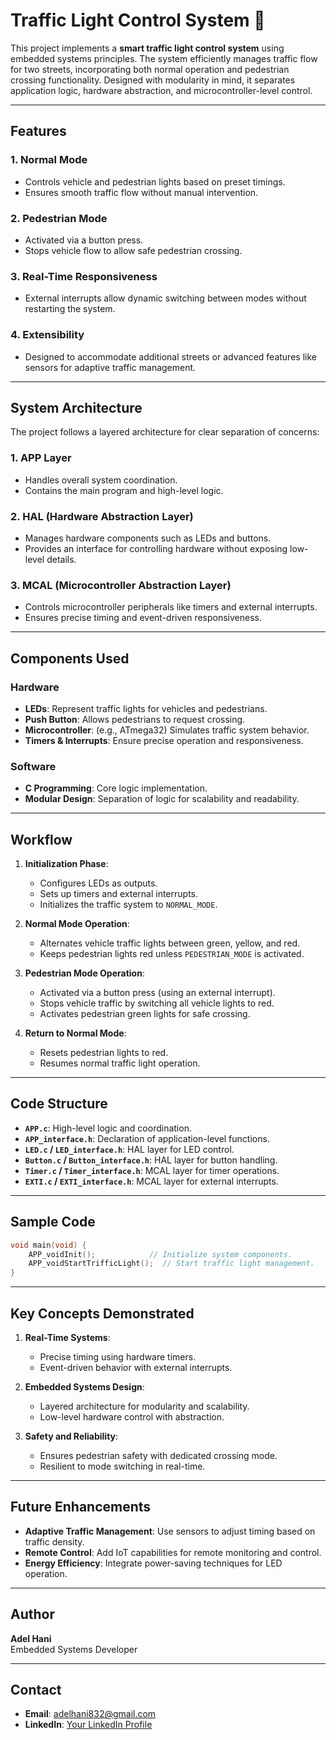 # Traffic Light Control System 🚦

This project implements a **smart traffic light control system** using embedded systems principles. The system efficiently manages traffic flow for two streets, incorporating both normal operation and pedestrian crossing functionality. Designed with modularity in mind, it separates application logic, hardware abstraction, and microcontroller-level control.

---

## Features

### 1. **Normal Mode**
   - Controls vehicle and pedestrian lights based on preset timings.
   - Ensures smooth traffic flow without manual intervention.

### 2. **Pedestrian Mode**
   - Activated via a button press.
   - Stops vehicle flow to allow safe pedestrian crossing.

### 3. **Real-Time Responsiveness**
   - External interrupts allow dynamic switching between modes without restarting the system.

### 4. **Extensibility**
   - Designed to accommodate additional streets or advanced features like sensors for adaptive traffic management.

---

## System Architecture

The project follows a layered architecture for clear separation of concerns:

### 1. **APP Layer**
   - Handles overall system coordination.
   - Contains the main program and high-level logic.

### 2. **HAL (Hardware Abstraction Layer)**
   - Manages hardware components such as LEDs and buttons.
   - Provides an interface for controlling hardware without exposing low-level details.

### 3. **MCAL (Microcontroller Abstraction Layer)**
   - Controls microcontroller peripherals like timers and external interrupts.
   - Ensures precise timing and event-driven responsiveness.

---

## Components Used

### Hardware
- **LEDs**: Represent traffic lights for vehicles and pedestrians.
- **Push Button**: Allows pedestrians to request crossing.
- **Microcontroller**: (e.g., ATmega32) Simulates traffic system behavior.
- **Timers & Interrupts**: Ensure precise operation and responsiveness.

### Software
- **C Programming**: Core logic implementation.
- **Modular Design**: Separation of logic for scalability and readability.

---

## Workflow

1. **Initialization Phase**:
   - Configures LEDs as outputs.
   - Sets up timers and external interrupts.
   - Initializes the traffic system to `NORMAL_MODE`.

2. **Normal Mode Operation**:
   - Alternates vehicle traffic lights between green, yellow, and red.
   - Keeps pedestrian lights red unless `PEDESTRIAN_MODE` is activated.

3. **Pedestrian Mode Operation**:
   - Activated via a button press (using an external interrupt).
   - Stops vehicle traffic by switching all vehicle lights to red.
   - Activates pedestrian green lights for safe crossing.

4. **Return to Normal Mode**:
   - Resets pedestrian lights to red.
   - Resumes normal traffic light operation.

---

## Code Structure

- **`APP.c`**: High-level logic and coordination.
- **`APP_interface.h`**: Declaration of application-level functions.
- **`LED.c` / `LED_interface.h`**: HAL layer for LED control.
- **`Button.c` / `Button_interface.h`**: HAL layer for button handling.
- **`Timer.c` / `Timer_interface.h`**: MCAL layer for timer operations.
- **`EXTI.c` / `EXTI_interface.h`**: MCAL layer for external interrupts.

---

## Sample Code

```c
void main(void) {
    APP_voidInit();            // Initialize system components.
    APP_voidStartTrifficLight();  // Start traffic light management.
}
```

---

## Key Concepts Demonstrated

1. **Real-Time Systems**:
   - Precise timing using hardware timers.
   - Event-driven behavior with external interrupts.

2. **Embedded Systems Design**:
   - Layered architecture for modularity and scalability.
   - Low-level hardware control with abstraction.

3. **Safety and Reliability**:
   - Ensures pedestrian safety with dedicated crossing mode.
   - Resilient to mode switching in real-time.

---

## Future Enhancements

- **Adaptive Traffic Management**: Use sensors to adjust timing based on traffic density.
- **Remote Control**: Add IoT capabilities for remote monitoring and control.
- **Energy Efficiency**: Integrate power-saving techniques for LED operation.

---

## Author
**Adel Hani**  
Embedded Systems Developer

---

## Contact
- **Email**: adelhani832@gmail.com
- **LinkedIn**: [Your LinkedIn Profile](#)

